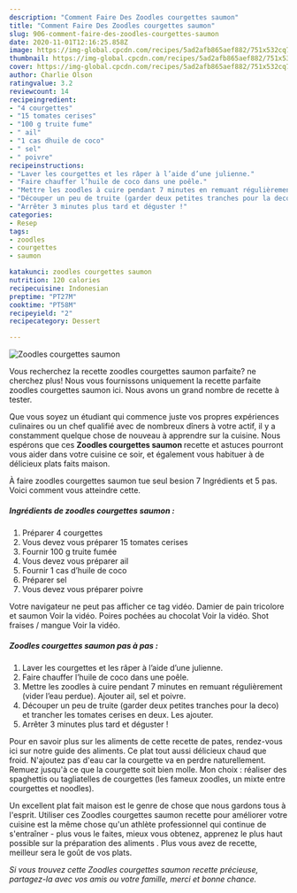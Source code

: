 ```yaml
---
description: "Comment Faire Des Zoodles courgettes saumon"
title: "Comment Faire Des Zoodles courgettes saumon"
slug: 906-comment-faire-des-zoodles-courgettes-saumon
date: 2020-11-01T12:16:25.858Z
image: https://img-global.cpcdn.com/recipes/5ad2afb865aef882/751x532cq70/zoodles-courgettes-saumon-photo-principale-de-la-recette.jpg
thumbnail: https://img-global.cpcdn.com/recipes/5ad2afb865aef882/751x532cq70/zoodles-courgettes-saumon-photo-principale-de-la-recette.jpg
cover: https://img-global.cpcdn.com/recipes/5ad2afb865aef882/751x532cq70/zoodles-courgettes-saumon-photo-principale-de-la-recette.jpg
author: Charlie Olson
ratingvalue: 3.2
reviewcount: 14
recipeingredient:
- "4 courgettes"
- "15 tomates cerises"
- "100 g truite fume"
- " ail"
- "1 cas dhuile de coco"
- " sel"
- " poivre"
recipeinstructions:
- "Laver les courgettes et les râper à l’aide d’une julienne."
- "Faire chauffer l’huile de coco dans une poêle."
- "Mettre les zoodles à cuire pendant 7 minutes en remuant régulièrement (vider l’eau perdue). Ajouter ail, sel et poivre."
- "Découper un peu de truite (garder deux petites tranches pour la deco) et trancher les tomates cerises en deux. Les ajouter."
- "Arrêter 3 minutes plus tard et déguster !"
categories:
- Resep
tags:
- zoodles
- courgettes
- saumon

katakunci: zoodles courgettes saumon 
nutrition: 120 calories
recipecuisine: Indonesian
preptime: "PT27M"
cooktime: "PT58M"
recipeyield: "2"
recipecategory: Dessert

---
```



![Zoodles courgettes saumon](https://img-global.cpcdn.com/recipes/5ad2afb865aef882/751x532cq70/zoodles-courgettes-saumon-photo-principale-de-la-recette.jpg)

Vous recherchez la recette zoodles courgettes saumon parfaite? ne cherchez plus! Nous vous fournissons uniquement la recette parfaite zoodles courgettes saumon ici. Nous avons un grand nombre de recette à tester.

Que vous soyez un étudiant qui commence juste vos propres expériences culinaires ou un chef qualifié avec de nombreux dîners à votre actif, il y a constamment quelque chose de nouveau à apprendre sur la cuisine. Nous espérons que ces <strong> Zoodles courgettes saumon </strong> recette et astuces pourront vous aider dans votre cuisine ce soir, et également vous habituer à de délicieux plats faits maison.

<!--inarticleads1-->

À faire zoodles courgettes saumon tue seul besion 7 Ingrédients et 5 pas. Voici comment vous atteindre cette.

##### Ingrédients de zoodles courgettes saumon :

1. Préparer 4 courgettes
1. Vous devez vous préparer 15 tomates cerises
1. Fournir 100 g truite fumée
1. Vous devez vous préparer  ail
1. Fournir 1 cas d’huile de coco
1. Préparer  sel
1. Vous devez vous préparer  poivre


Votre navigateur ne peut pas afficher ce tag vidéo. Damier de pain tricolore et saumon Voir la vidéo. Poires pochées au chocolat Voir la vidéo. Shot fraises / mangue Voir la vidéo. 

<!--inarticleads2-->

##### Zoodles courgettes saumon pas à pas :

1. Laver les courgettes et les râper à l’aide d’une julienne.
1. Faire chauffer l’huile de coco dans une poêle.
1. Mettre les zoodles à cuire pendant 7 minutes en remuant régulièrement (vider l’eau perdue). Ajouter ail, sel et poivre.
1. Découper un peu de truite (garder deux petites tranches pour la deco) et trancher les tomates cerises en deux. Les ajouter.
1. Arrêter 3 minutes plus tard et déguster !


Pour en savoir plus sur les aliments de cette recette de pates, rendez-vous ici sur notre guide des aliments. Ce plat tout aussi délicieux chaud que froid. N&#39;ajoutez pas d&#39;eau car la courgette va en perdre naturellement. Remuez jusqu&#39;à ce que la courgette soit bien molle. Mon choix : réaliser des spaghettis ou tagliatelles de courgettes (les fameux zoodles, un mixte entre courgettes et noodles). 

<!--inarticleads1-->

<p>
Un excellent plat fait maison est le genre de chose que nous gardons tous à l'esprit. Utiliser ces Zoodles courgettes saumon recette pour améliorer votre cuisine est la même chose qu'un athlète professionnel qui continue de s'entraîner - plus vous le faites, mieux vous obtenez, apprenez le plus haut possible sur la préparation des aliments . Plus vous avez de recette, meilleur sera le goût de vos plats.
</p>

<p>
<i>Si vous trouvez cette Zoodles courgettes saumon recette précieuse, partagez-la avec vos amis ou votre famille, merci et bonne chance.</i>
</p>
